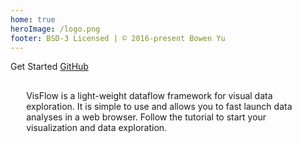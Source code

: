 ```yaml
---
home: true
heroImage: /logo.png
footer: BSD-3 Licensed | © 2016-present Bowen Yu
---
```


<div class="hero">
  <p class="action">
    <router-link class="nav-link action-button" to="/get-started/">Get Started</router-link>
    <a href="https://github.com/yubowenok/visflow" target="_blank" class="nav-link action-button">GitHub <i class="fab fa-github"></i></a>
  </p>
</div>


<p class="text-box" style="padding: 1rem; width: 90%; margin: 0 auto; position: relative;">
VisFlow is a light-weight dataflow framework for visual data exploration.
It is simple to use and allows you to fast launch data analyses in a web browser.
Follow the <router-link to="/get-started/">tutorial</router-link> to start your visualization and data exploration.
</p>

<!--
// Check out the video below to see it in action.
<div style="width: 80%; margin: 20px auto;">
<video width="100%" controls="">
  <source src="/video/intro.mp4" type="/video/mp4"/>
</video>
</div>
-->
